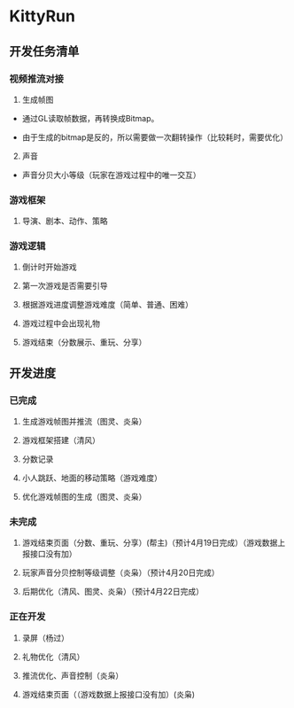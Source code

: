 # KittyRun

## 开发任务清单

### 视频推流对接

1. 生成帧图

- 通过GL读取帧数据，再转换成Bitmap。

- 由于生成的bitmap是反的，所以需要做一次翻转操作（比较耗时，需要优化）

2. 声音

- 声音分贝大小等级（玩家在游戏过程中的唯一交互）

### 游戏框架

1. 导演、剧本、动作、策略



### 游戏逻辑

1. 倒计时开始游戏

2. 第一次游戏是否需要引导

3. 根据游戏进度调整游戏难度（简单、普通、困难）

4. 游戏过程中会出现礼物

5. 游戏结束（分数展示、重玩、分享）


## 开发进度

### 已完成

1. 生成游戏帧图并推流（图灵、炎枭）

2. 游戏框架搭建（清风）

3. 分数记录

4. 小人跳跃、地面的移动策略（游戏难度）

5. 优化游戏帧图的生成（图灵、炎枭）

### 未完成

1. 游戏结束页面（分数、重玩、分享）(帮主)（预计4月19日完成）（游戏数据上报接口没有加）

2. 玩家声音分贝控制等级调整（炎枭）（预计4月20日完成）

3. 后期优化（清风、图灵、炎枭）（预计4月22日完成）

### 正在开发

1. 录屏（杨过）

2. 礼物优化（清风）

3. 推流优化、声音控制（炎枭）

4. 游戏结束页面（（游戏数据上报接口没有加）(炎枭)


